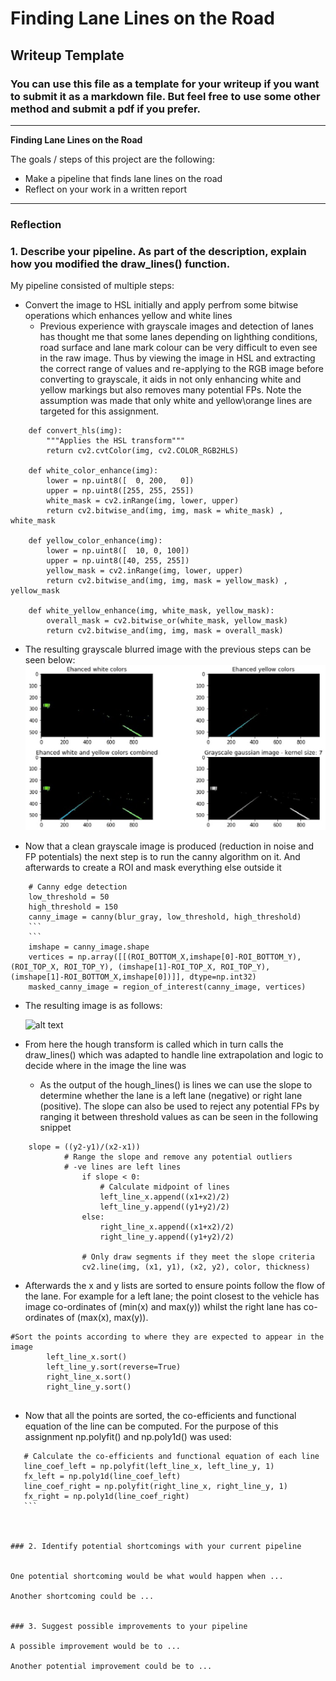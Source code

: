# **Finding Lane Lines on the Road** 

## Writeup Template

### You can use this file as a template for your writeup if you want to submit it as a markdown file. But feel free to use some other method and submit a pdf if you prefer.

---

**Finding Lane Lines on the Road**

The goals / steps of this project are the following:
* Make a pipeline that finds lane lines on the road
* Reflect on your work in a written report


[//]: # (Image References)

[image1]: ./examples/grayscale.jpg "Grayscale"

---

### Reflection

### 1. Describe your pipeline. As part of the description, explain how you modified the draw_lines() function.

My pipeline consisted of multiple steps:

 - Convert the image to HSL initially and apply perfrom some bitwise operations which enhances yellow and white lines
	- Previous experience with grayscale images and detection of lanes has	   thought me that some lanes depending on lighthing conditions, road surface and lane mark colour can be very difficult to even see in the raw image. Thus by viewing the image in HSL and extracting the correct range of values and re-applying to the RGB image before converting to grayscale, it aids in not only enhancing white and yellow markings but also removes many potential FPs. Note the assumption was made that only white and yellow\orange lines are targeted for this assignment.
	    
```
	def convert_hls(img):
	    """Applies the HSL transform"""
	    return cv2.cvtColor(img, cv2.COLOR_RGB2HLS)
	
	def white_color_enhance(img):
	    lower = np.uint8([  0, 200,   0])
	    upper = np.uint8([255, 255, 255])
	    white_mask = cv2.inRange(img, lower, upper)
	    return cv2.bitwise_and(img, img, mask = white_mask) , white_mask
	
	def yellow_color_enhance(img):
	    lower = np.uint8([  10, 0, 100])
	    upper = np.uint8([40, 255, 255])
	    yellow_mask = cv2.inRange(img, lower, upper)
	    return cv2.bitwise_and(img, img, mask = yellow_mask) , yellow_mask
	
	def white_yellow_enhance(img, white_mask, yellow_mask):
	    overall_mask = cv2.bitwise_or(white_mask, yellow_mask)
	    return cv2.bitwise_and(img, img, mask = overall_mask)
```	
	
- The resulting grayscale blurred image with the previous steps can be seen below:
![HSL Improvments](test_images_output/solidYellowCurve2_yellowWhiteEnhancement.JPG?raw=true)
	
 - Now that a clean grayscale image is produced (reduction in noise and
   FP potentials) the next step is to run the canny algorithm on it. And
   afterwards to create a ROI and mask everything else outside it

```
	# Canny edge detection
    low_threshold = 50
    high_threshold = 150
    canny_image = canny(blur_gray, low_threshold, high_threshold)
	```
	```
	imshape = canny_image.shape
	vertices = np.array([[(ROI_BOTTOM_X,imshape[0]-ROI_BOTTOM_Y),(ROI_TOP_X, ROI_TOP_Y), (imshape[1]-ROI_TOP_X, ROI_TOP_Y), (imshape[1]-ROI_BOTTOM_X,imshape[0])]], dtype=np.int32)  
	masked_canny_image = region_of_interest(canny_image, vertices)
```
	
- The resulting image is as follows:

	![alt text](https://github.com/willog11/UdacityCarND-LaneLines-Proj1/tree/master/test_images_output/solidYellowCurve2_canny_maskedArea.jpg)
	

- From here the hough transform is called which in turn calls the draw_lines() which was adapted to handle line extrapolation and logic to decide where in the image the line was
  - As the output of the hough_lines() is lines we can use the slope to determine whether the lane is a left lane (negative) or right lane (positive). The slope can also be used to reject any potential FPs by ranging it between threshold values as can be seen in the following snippet
```
	slope = ((y2-y1)/(x2-x1))
            # Range the slope and remove any potential outliers
            # -ve lines are left lines
                if slope < 0: 
                    # Calculate midpoint of lines
                    left_line_x.append((x1+x2)/2)
                    left_line_y.append((y1+y2)/2)
                else:
                    right_line_x.append((x1+x2)/2)
                    right_line_y.append((y1+y2)/2)

                # Only draw segments if they meet the slope criteria
                cv2.line(img, (x1, y1), (x2, y2), color, thickness)   
```

- Afterwards the x and y lists are sorted to ensure points follow the flow of the lane. For example for a left lane; the point closest to the vehicle has image co-ordinates of (min(x) and max(y)) whilst the right lane has co-ordinates of (max(x), max(y)).

```	  
#Sort the points according to where they are expected to appear in the image
        left_line_x.sort() 
        left_line_y.sort(reverse=True) 
        right_line_x.sort()
        right_line_y.sort()
    
```

 - Now that all the points are sorted, the co-efficients and functional equation of the line can be computed. For the purpose of this assignment np.polyfit() and np.poly1d() was used:
 	
 ```
 	# Calculate the co-efficients and functional equation of each line
    line_coef_left = np.polyfit(left_line_x, left_line_y, 1)
    fx_left = np.poly1d(line_coef_left)    
    line_coef_right = np.polyfit(right_line_x, right_line_y, 1)
    fx_right = np.poly1d(line_coef_right)
    ```



### 2. Identify potential shortcomings with your current pipeline


One potential shortcoming would be what would happen when ... 

Another shortcoming could be ...


### 3. Suggest possible improvements to your pipeline

A possible improvement would be to ...

Another potential improvement could be to ...


